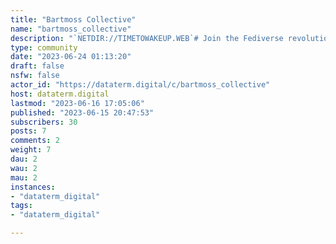 ```yaml
---
title: "Bartmoss Collective" 
name: "bartmoss_collective"
description: "`NETDIR://TIMETOWAKEUP.WEB`# Join the Fediverse revolution!---###### [NETDIR://bartmoss@TIMETOWAKEUP.WEB](https://dataterm.digital/u/bartmoss) "
type: community
date: "2023-06-24 01:13:20"
draft: false
nsfw: false
actor_id: "https://dataterm.digital/c/bartmoss_collective"
host: dataterm.digital
lastmod: "2023-06-16 17:05:06"
published: "2023-06-15 20:47:53"
subscribers: 30
posts: 7
comments: 2
weight: 7
dau: 2
wau: 2
mau: 2
instances:
- "dataterm_digital"
tags: 
- "dataterm_digital"

---
```

